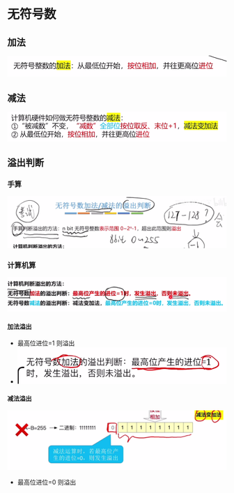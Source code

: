 
# 无符号数

## 加法
![输入图片说明](/imgs/2025-08-03/NxL1HBNzEEBbPdz4.png)

## 减法
![输入图片说明](/imgs/2025-08-03/rDO3UlEw6DqniXly.png)

## 溢出判断
### 手算
![输入图片说明](/imgs/2025-08-03/gvWayfOZr44rXKns.png)

### 计算机算
![输入图片说明](/imgs/2025-08-03/QbpSwCS2mimUmC31.png)
#### 加法溢出
- 最高位进位=1 则溢出
- ![输入图片说明](/imgs/2025-08-03/etA6yRYBPiiYf1tL.png)
#### 减法溢出
![输入图片说明](/imgs/2025-08-03/n0w7TBMgCgndmxCC.png)
- 最高位进位=0 则溢出
<!--stackedit_data:
eyJoaXN0b3J5IjpbLTM4MjIzNTM0MF19
-->